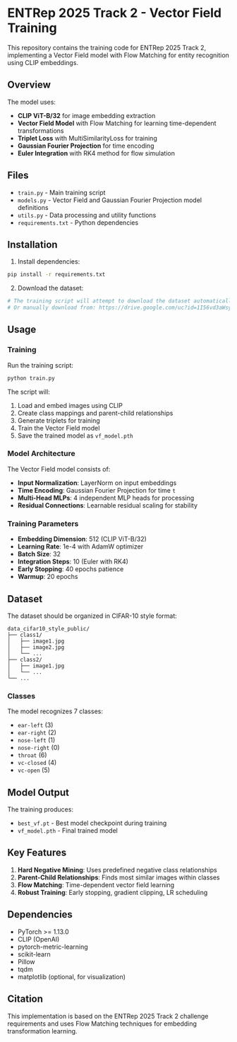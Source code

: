 # ENTRep 2025 Track 2 - Vector Field Training

This repository contains the training code for ENTRep 2025 Track 2, implementing a Vector Field model with Flow Matching for entity recognition using CLIP embeddings.

## Overview

The model uses:
- **CLIP ViT-B/32** for image embedding extraction
- **Vector Field Model** with Flow Matching for learning time-dependent transformations
- **Triplet Loss** with MultiSimilarityLoss for training
- **Gaussian Fourier Projection** for time encoding
- **Euler Integration** with RK4 method for flow simulation

## Files

- `train.py` - Main training script
- `models.py` - Vector Field and Gaussian Fourier Projection model definitions
- `utils.py` - Data processing and utility functions
- `requirements.txt` - Python dependencies

## Installation

1. Install dependencies:
```bash
pip install -r requirements.txt
```

2. Download the dataset:
```bash
# The training script will attempt to download the dataset automatically
# Or manually download from: https://drive.google.com/uc?id=1I56vd3aWsy_nkY6zdXk4faIM6NSS5mer
```

## Usage

### Training

Run the training script:
```bash
python train.py
```

The script will:
1. Load and embed images using CLIP
2. Create class mappings and parent-child relationships
3. Generate triplets for training
4. Train the Vector Field model
5. Save the trained model as `vf_model.pth`

### Model Architecture

The Vector Field model consists of:
- **Input Normalization**: LayerNorm on input embeddings
- **Time Encoding**: Gaussian Fourier Projection for time `t`
- **Multi-Head MLPs**: 4 independent MLP heads for processing
- **Residual Connections**: Learnable residual scaling for stability

### Training Parameters

- **Embedding Dimension**: 512 (CLIP ViT-B/32)
- **Learning Rate**: 1e-4 with AdamW optimizer
- **Batch Size**: 32
- **Integration Steps**: 10 (Euler with RK4)
- **Early Stopping**: 40 epochs patience
- **Warmup**: 20 epochs

## Dataset

The dataset should be organized in CIFAR-10 style format:
```
data_cifar10_style_public/
├── class1/
│   ├── image1.jpg
│   ├── image2.jpg
│   └── ...
├── class2/
│   ├── image1.jpg
│   └── ...
└── ...
```

### Classes

The model recognizes 7 classes:
- `ear-left` (3)
- `ear-right` (2) 
- `nose-left` (1)
- `nose-right` (0)
- `throat` (6)
- `vc-closed` (4)
- `vc-open` (5)

## Model Output

The training produces:
- `best_vf.pt` - Best model checkpoint during training
- `vf_model.pth` - Final trained model

## Key Features

1. **Hard Negative Mining**: Uses predefined negative class relationships
2. **Parent-Child Relationships**: Finds most similar images within classes
3. **Flow Matching**: Time-dependent vector field learning
4. **Robust Training**: Early stopping, gradient clipping, LR scheduling

## Dependencies

- PyTorch >= 1.13.0
- CLIP (OpenAI)
- pytorch-metric-learning
- scikit-learn
- Pillow
- tqdm
- matplotlib (optional, for visualization)

## Citation

This implementation is based on the ENTRep 2025 Track 2 challenge requirements and uses Flow Matching techniques for embedding transformation learning.